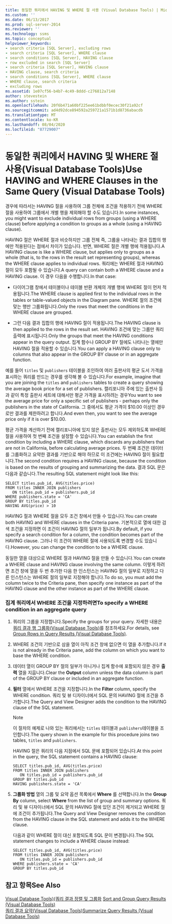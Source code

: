 ```yaml
---
title: 동일한 쿼리에서 HAVING 및 WHERE 절 사용 (Visual Database Tools) | Microsoft Docs
ms.custom: ''
ms.date: 06/13/2017
ms.prod: sql-server-2014
ms.reviewer: ''
ms.technology: ssms
ms.topic: conceptual
helpviewer_keywords:
- search criteria [SQL Server], excluding rows
- search criteria [SQL Server], WHERE clause
- search conditions [SQL Server], HAVING clause
- row excluded in search [SQL Server]
- search criteria [SQL Server], HAVING clause
- HAVING clause, search criteria
- search conditions [SQL Server], WHERE clause
- WHERE clause, search criteria
- excluding rows
ms.assetid: 1e07cf56-b4b7-4c49-8ddd-c276812a7148
author: stevestein
ms.author: sstein
ms.openlocfilehash: 20f6b471a60bf225ee61bdbbf0ecec30f21a92cf
ms.sourcegitcommit: ad4d92dce894592a259721a1571b1d8736abacdb
ms.translationtype: MT
ms.contentlocale: ko-KR
ms.lasthandoff: 08/04/2020
ms.locfileid: "87729007"
---
```

# <a name="use-having-and-where-clauses-in-the-same-query-visual-database-tools"></a><span data-ttu-id="f7930-102">동일한 쿼리에서 HAVING 및 WHERE 절 사용(Visual Database Tools)</span><span class="sxs-lookup"><span data-stu-id="f7930-102">Use HAVING and WHERE Clauses in the Same Query (Visual Database Tools)</span></span>
  <span data-ttu-id="f7930-103">경우에 따라서는 HAVING 절을 사용하여 그룹 전체에 조건을 적용하기 전에 WHERE 절을 사용하여 그룹에서 개별 행을 제외해야 할 수도 있습니다.</span><span class="sxs-lookup"><span data-stu-id="f7930-103">In some instances, you might want to exclude individual rows from groups (using a WHERE clause) before applying a condition to groups as a whole (using a HAVING clause).</span></span>  
  
 <span data-ttu-id="f7930-104">HAVING 절은 WHERE 절과 비슷하지만 그룹 전체 즉, 그룹을 나타내는 결과 집합의 행에만 적용된다는 점에서 차이가 있습니다. 반면, WHERE 절은 개별 행에 적용됩니다.</span><span class="sxs-lookup"><span data-stu-id="f7930-104">A HAVING clause is like a WHERE clause, but applies only to groups as a whole (that is, to the rows in the result set representing groups), whereas the WHERE clause applies to individual rows.</span></span> <span data-ttu-id="f7930-105">쿼리에는 WHERE 절과 HAVING 절이 모두 포함될 수 있습니다.</span><span class="sxs-lookup"><span data-stu-id="f7930-105">A query can contain both a WHERE clause and a HAVING clause.</span></span> <span data-ttu-id="f7930-106">이 경우 다음을 수행합니다.</span><span class="sxs-lookup"><span data-stu-id="f7930-106">In that case:</span></span>  
  
-   <span data-ttu-id="f7930-107">다이어그램 창에서 테이블이나 테이블 반환 개체의 개별 행에 WHERE 절이 먼저 적용됩니다.</span><span class="sxs-lookup"><span data-stu-id="f7930-107">The WHERE clause is applied first to the individual rows in the tables or table-valued objects in the Diagram pane.</span></span> <span data-ttu-id="f7930-108">WHERE 절의 조건에 맞는 행만 그룹화됩니다.</span><span class="sxs-lookup"><span data-stu-id="f7930-108">Only the rows that meet the conditions in the WHERE clause are grouped.</span></span>  
  
-   <span data-ttu-id="f7930-109">그런 다음 결과 집합의 행에 HAVING 절이 적용됩니다.</span><span class="sxs-lookup"><span data-stu-id="f7930-109">The HAVING clause is then applied to the rows in the result set.</span></span> <span data-ttu-id="f7930-110">HAVING 조건에 맞는 그룹만 쿼리 출력에 표시됩니다.</span><span class="sxs-lookup"><span data-stu-id="f7930-110">Only the groups that meet the HAVING conditions appear in the query output.</span></span> <span data-ttu-id="f7930-111">집계 함수나 GROUP BY 절에도 나타나는 열에만 HAVING 절을 적용할 수 있습니다.</span><span class="sxs-lookup"><span data-stu-id="f7930-111">You can apply a HAVING clause only to columns that also appear in the GROUP BY clause or in an aggregate function.</span></span>  
  
 <span data-ttu-id="f7930-112">예를 들어 `titles` 및 `publishers` 테이블을 조인하여 여러 출판사의 평균 도서 가격을 표시하는 쿼리를 만드는 경우를 생각해 볼 수 있습니다.</span><span class="sxs-lookup"><span data-stu-id="f7930-112">For example, imagine that you are joining the `titles` and `publishers` tables to create a query showing the average book price for a set of publishers.</span></span> <span data-ttu-id="f7930-113">캘리포니아 주에 있는 출판사 등과 같이 특정 출판사 세트에 대해서만 평균 가격을 표시하려는 경우</span><span class="sxs-lookup"><span data-stu-id="f7930-113">You want to see the average price for only a specific set of publishers - perhaps only the publishers in the state of California.</span></span> <span data-ttu-id="f7930-114">그 중에서도 평균 가격이 $10.00 이상인 경우로만 결과를 제한하려고 합니다.</span><span class="sxs-lookup"><span data-stu-id="f7930-114">And even then, you want to see the average price only if it is over $10.00.</span></span>  
  
 <span data-ttu-id="f7930-115">평균 가격을 계산하기 전에 캘리포니아에 있지 않은 출판사는 모두 제외하도록 WHERE 절을 사용하여 첫 번째 조건을 설정할 수 있습니다.</span><span class="sxs-lookup"><span data-stu-id="f7930-115">You can establish the first condition by including a WHERE clause, which discards any publishers that are not in California, before calculating average prices.</span></span> <span data-ttu-id="f7930-116">두 번째 조건은 데이터를 그룹화하고 요약한 결과를 기반으로 해야 하므로 이 조건에는 HAVING 절이 필요합니다.</span><span class="sxs-lookup"><span data-stu-id="f7930-116">The second condition requires a HAVING clause, because the condition is based on the results of grouping and summarizing the data.</span></span> <span data-ttu-id="f7930-117">결과 SQL 문은 다음과 같습니다.</span><span class="sxs-lookup"><span data-stu-id="f7930-117">The resulting SQL statement might look like this:</span></span>  
  
```  
SELECT titles.pub_id, AVG(titles.price)  
FROM titles INNER JOIN publishers  
   ON titles.pub_id = publishers.pub_id  
WHERE publishers.state = 'CA'  
GROUP BY titles.pub_id  
HAVING AVG(price) > 10  
```  
  
 <span data-ttu-id="f7930-118">HAVING 절과 WHERE 절을 모두 조건 창에서 만들 수 있습니다.</span><span class="sxs-lookup"><span data-stu-id="f7930-118">You can create both HAVING and WHERE clauses in the Criteria pane.</span></span> <span data-ttu-id="f7930-119">기본적으로 열에 대한 검색 조건을 지정하면 이 조건이 HAVING 절의 일부가 됩니다.</span><span class="sxs-lookup"><span data-stu-id="f7930-119">By default, if you specify a search condition for a column, the condition becomes part of the HAVING clause.</span></span> <span data-ttu-id="f7930-120">그러나 이 조건이 WHERE 절에 사용되도록 변경할 수도 있습니다.</span><span class="sxs-lookup"><span data-stu-id="f7930-120">However, you can change the condition to be a WHERE clause.</span></span>  
  
 <span data-ttu-id="f7930-121">동일한 열을 대상으로 WHERE 절과 HAVING 절을 만들 수 있습니다.</span><span class="sxs-lookup"><span data-stu-id="f7930-121">You can create a WHERE clause and HAVING clause involving the same column.</span></span> <span data-ttu-id="f7930-122">이렇게 하려면 조건 창에 열을 두 번 추가한 다음 한 인스턴스는 HAVING 절의 일부로 지정하고 다른 인스턴스는 WHERE 절의 일부로 지정해야 합니다.</span><span class="sxs-lookup"><span data-stu-id="f7930-122">To do so, you must add the column twice to the Criteria pane, then specify one instance as part of the HAVING clause and the other instance as part of the WHERE clause.</span></span>  
  
### <a name="to-specify-a-where-condition-in-an-aggregate-query"></a><span data-ttu-id="f7930-123">집계 쿼리에서 WHERE 조건을 지정하려면</span><span class="sxs-lookup"><span data-stu-id="f7930-123">To specify a WHERE condition in an aggregate query</span></span>  
  
1.  <span data-ttu-id="f7930-124">쿼리의 그룹을 지정합니다.</span><span class="sxs-lookup"><span data-stu-id="f7930-124">Specify the groups for your query.</span></span> <span data-ttu-id="f7930-125">자세한 내용은 [쿼리 결과 행 그룹화&#40;Visual Database Tools&#41;](visual-database-tools.md)를 참조하세요.</span><span class="sxs-lookup"><span data-stu-id="f7930-125">For details, see [Group Rows in Query Results &#40;Visual Database Tools&#41;](visual-database-tools.md).</span></span>  
  
2.  <span data-ttu-id="f7930-126">WHERE 조건의 기반으로 삼을 열이 아직 조건 창에 없으면 이 열을 추가합니다.</span><span class="sxs-lookup"><span data-stu-id="f7930-126">If it is not already in the Criteria pane, add the column on which you want to base the WHERE condition.</span></span>  
  
3.  <span data-ttu-id="f7930-127">데이터 열이 GROUP BY 절의 일부가 아니거나 집계 함수에 포함되지 않은 경우 **출력** 열을 지웁니다.</span><span class="sxs-lookup"><span data-stu-id="f7930-127">Clear the **Output** column unless the data column is part of the GROUP BY clause or included in an aggregate function.</span></span>  
  
4.  <span data-ttu-id="f7930-128">**필터** 열에서 WHERE 조건을 지정합니다.</span><span class="sxs-lookup"><span data-stu-id="f7930-128">In the **Filter** column, specify the WHERE condition.</span></span> <span data-ttu-id="f7930-129">쿼리 및 뷰 디자이너에서 SQL 문의 HAVING 절에 조건을 추가합니다.</span><span class="sxs-lookup"><span data-stu-id="f7930-129">The Query and View Designer adds the condition to the HAVING clause of the SQL statement.</span></span>  
  
    > [!NOTE]  
    >  <span data-ttu-id="f7930-130">이 절차의 예제로 나와 있는 쿼리에서는 `titles` 테이블과 `publishers`테이블을 조인합니다.</span><span class="sxs-lookup"><span data-stu-id="f7930-130">The query shown in the example for this procedure joins two tables, `titles` and `publishers`.</span></span>  
  
     <span data-ttu-id="f7930-131">HAVING 절은 쿼리의 다음 지점에서 SQL 문에 포함되어 있습니다.</span><span class="sxs-lookup"><span data-stu-id="f7930-131">At this point in the query, the SQL statement contains a HAVING clause:</span></span>  
  
    ```  
    SELECT titles.pub_id, AVG(titles.price)  
    FROM titles INNER JOIN publishers   
       ON titles.pub_id = publishers.pub_id  
    GROUP BY titles.pub_id  
    HAVING publishers.state = 'CA'  
    ```  
  
5.  <span data-ttu-id="f7930-132">**그룹화 방법** 열의 그룹 및 요약 옵션 목록에서 **Where** 를 선택합니다.</span><span class="sxs-lookup"><span data-stu-id="f7930-132">In the **Group By** column, select **Where** from the list of group and summary options.</span></span> <span data-ttu-id="f7930-133">쿼리 및 뷰 디자이너에서 SQL 문의 HAVING 절에 있던 조건이 제거되고 WHERE 절에 조건이 추가됩니다.</span><span class="sxs-lookup"><span data-stu-id="f7930-133">The Query and View Designer removes the condition from the HAVING clause in the SQL statement and adds it to the WHERE clause.</span></span>  
  
     <span data-ttu-id="f7930-134">다음과 같이 WHERE 절이 대신 포함되도록 SQL 문이 변경됩니다.</span><span class="sxs-lookup"><span data-stu-id="f7930-134">The SQL statement changes to include a WHERE clause instead:</span></span>  
  
    ```  
    SELECT titles.pub_id, AVG(titles.price)  
    FROM titles INNER JOIN publishers   
       ON titles.pub_id = publishers.pub_id  
    WHERE publishers.state = 'CA'  
    GROUP BY titles.pub_id  
    ```  
  
## <a name="see-also"></a><span data-ttu-id="f7930-135">참고 항목</span><span class="sxs-lookup"><span data-stu-id="f7930-135">See Also</span></span>  
 <span data-ttu-id="f7930-136">[Visual Database Tools&#41;&#40;쿼리 결과 정렬 및 그룹화](sort-and-group-query-results-visual-database-tools.md) </span><span class="sxs-lookup"><span data-stu-id="f7930-136">[Sort and Group Query Results &#40;Visual Database Tools&#41;](sort-and-group-query-results-visual-database-tools.md) </span></span>  
 [<span data-ttu-id="f7930-137">쿼리 결과 요약&#40;Visual Database Tools&#41;</span><span class="sxs-lookup"><span data-stu-id="f7930-137">Summarize Query Results &#40;Visual Database Tools&#41;</span></span>](summarize-query-results-visual-database-tools.md)  
  
  
